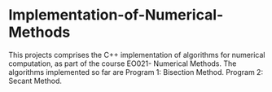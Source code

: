 # Implementation-of-Numerical-Methods
This projects comprises the C++ implementation of algorithms for numerical computation, as part of the course EO021- Numerical Methods.
The algorithms implemented so far are
Program 1: Bisection Method.
Program 2: Secant Method.
